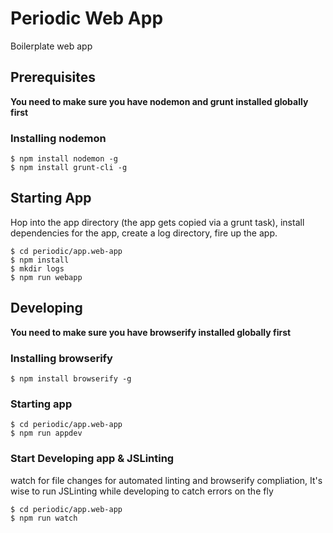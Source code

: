 Periodic Web App
========================================

Boilerplate web app

## Prerequisites
**You need to make sure you have nodemon and grunt installed globally first**

### Installing nodemon
    $ npm install nodemon -g
    $ npm install grunt-cli -g

## Starting App
Hop into the app directory (the app gets copied via a grunt task), install dependencies for the app, create a log directory, fire up the app.

    $ cd periodic/app.web-app
    $ npm install
    $ mkdir logs
    $ npm run webapp
    
## Developing
**You need to make sure you have browserify installed globally first**

### Installing browserify
    $ npm install browserify -g

### Starting app 
    $ cd periodic/app.web-app
    $ npm run appdev

### Start Developing app & JSLinting
watch for file changes for automated linting and browserify compliation, It's wise to run JSLinting while developing to catch errors on the fly

    $ cd periodic/app.web-app
    $ npm run watch
